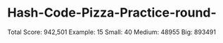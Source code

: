 # Hash-Code-Pizza-Practice-round-
Total Score:  942,501
Example: 15
Small: 40
Medium: 48955
Big: 893491
